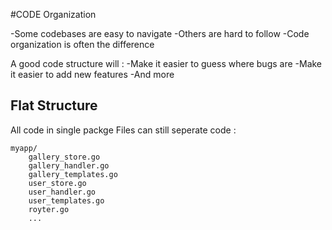 #CODE Organization

-Some codebases are easy to navigate
-Others are hard to follow
-Code  organization is often the difference 

A good code structure will :
-Make it easier to guess where bugs are
-Make it easier to add new features
-And more

## Flat Structure

All code in single packge 
Files can still seperate code :


```
myapp/
    gallery_store.go
    gallery_handler.go
    gallery_templates.go
    user_store.go
    user_handler.go
    user_templates.go
    royter.go
    ...
```
